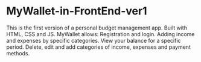# MyWallet-in-FrontEnd-ver1

This is the first version of a personal budget management app. Built with HTML, CSS and JS.
MyWallet allows: Registration and login. Adding income and expenses by specific categories. View your balance for a specific period. Delete, edit and add categories of income, expenses and payment methods.
